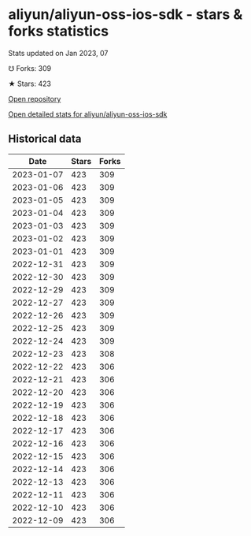 # aliyun/aliyun-oss-ios-sdk - stars & forks statistics

Stats updated on Jan 2023, 07

☋ Forks: 309

★ Stars: 423

[Open repository](https://github.com/aliyun/aliyun-oss-ios-sdk)

[Open detailed stats for aliyun/aliyun-oss-ios-sdk](https://reviewgithub.com/rep/aliyun/aliyun-oss-ios-sdk)

## Historical data
| Date | Stars | Forks |
|------|-------|-------|
| 2023-01-07 | 423 | 309 | 
| 2023-01-06 | 423 | 309 | 
| 2023-01-05 | 423 | 309 | 
| 2023-01-04 | 423 | 309 | 
| 2023-01-03 | 423 | 309 | 
| 2023-01-02 | 423 | 309 | 
| 2023-01-01 | 423 | 309 | 
| 2022-12-31 | 423 | 309 | 
| 2022-12-30 | 423 | 309 | 
| 2022-12-29 | 423 | 309 | 
| 2022-12-27 | 423 | 309 | 
| 2022-12-26 | 423 | 309 | 
| 2022-12-25 | 423 | 309 | 
| 2022-12-24 | 423 | 309 | 
| 2022-12-23 | 423 | 308 | 
| 2022-12-22 | 423 | 306 | 
| 2022-12-21 | 423 | 306 | 
| 2022-12-20 | 423 | 306 | 
| 2022-12-19 | 423 | 306 | 
| 2022-12-18 | 423 | 306 | 
| 2022-12-17 | 423 | 306 | 
| 2022-12-16 | 423 | 306 | 
| 2022-12-15 | 423 | 306 | 
| 2022-12-14 | 423 | 306 | 
| 2022-12-13 | 423 | 306 | 
| 2022-12-11 | 423 | 306 | 
| 2022-12-10 | 423 | 306 | 
| 2022-12-09 | 423 | 306 | 

